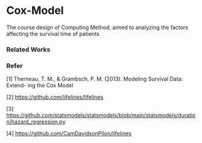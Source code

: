 # Cox-Model
The course design of Computing Method, aimed to  analyzing the factors affecting the survival time of patients

### Related Works

### Refer

[1] Therneau, T. M., & Grambsch, P. M. (2013). Modeling Survival Data: Extend- ing the Cox Model

[2] https://github.com/lifelines/lifelines

[3] https://github.com/statsmodels/statsmodels/blob/main/statsmodels/duration/hazard_regression.py

[4] https://github.com/CamDavidsonPilon/lifelines



